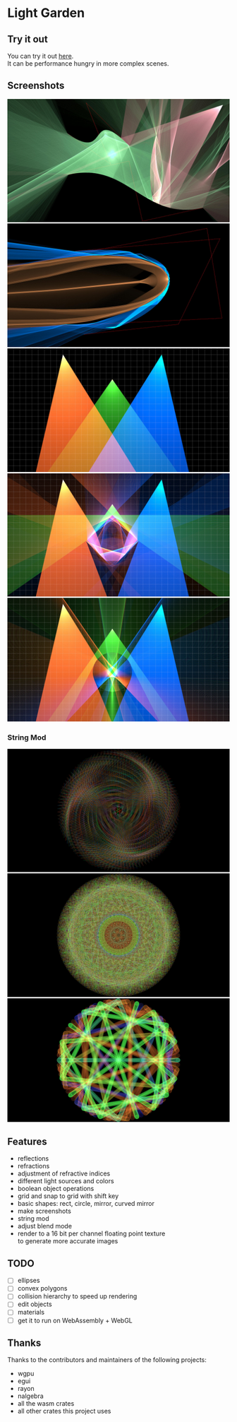 # Light Garden

## Try it out

You can try it out [here](https://sphereflow.github.io/light_garden.html).  
It can be performance hungry in more complex scenes.  

## Screenshots

![](https://github.com/sphereflow/light_garden/blob/master/images/screenshot1.jpg)
![](https://github.com/sphereflow/light_garden/blob/master/images/screenshot2.jpg)
![](https://github.com/sphereflow/light_garden/blob/master/images/wgpu.jpg)
![](https://github.com/sphereflow/light_garden/blob/master/images/wgpu_cube.jpg)
![](https://github.com/sphereflow/light_garden/blob/master/images/wgpu_circle.jpg)

### String Mod

![](https://github.com/sphereflow/light_garden/blob/master/images/string_mod1.jpg)
![](https://github.com/sphereflow/light_garden/blob/master/images/string_mod2.jpg)
![](https://github.com/sphereflow/light_garden/blob/master/images/string_mod3.jpg)

## Features

- reflections
- refractions
- adjustment of refractive indices
- different light sources and colors
- boolean object operations
- grid and snap to grid with shift key
- basic shapes: rect, circle, mirror, curved mirror
- make screenshots
- string mod
- adjust blend mode
- render to a 16 bit per channel floating point texture   
to generate more accurate images

## TODO

- [ ] ellipses
- [ ] convex polygons
- [ ] collision hierarchy to speed up rendering
- [ ] edit objects
- [ ] materials
- [ ] get it to run on WebAssembly + WebGL

## Thanks

Thanks to the contributors and maintainers of the following projects:

- wgpu
- egui
- rayon
- nalgebra
- all the wasm crates
- all other crates this project uses
